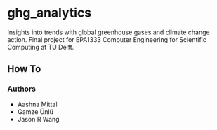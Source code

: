 # ghg_analytics

Insights into trends with global greenhouse gases and climate change action.
Final project for EPA1333 Computer Engineering for Scientific Computing at TU Delft.

## How To

### Authors

* Aashna Mittal
* Gamze Ünlü
* Jason R Wang
